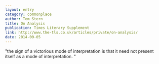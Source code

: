 ```yaml
---
layout: entry
category: commonplace
author: Tom Stern
title: On Analysis
publication: Times Literary Supplement
link: http://www.the-tls.co.uk/articles/private/on-analysis/
date: 2014-09-05
---
```


"the sign of a victorious mode of interpretation is that it need not present itself as a mode of interpretation. "


